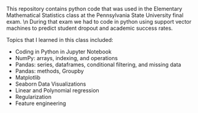 This repository contains python code that was used in the Elementary Mathematical Statistics class at the Pennsylvania State University final exam. \n
During that exam we had to code in python using support vector machines to predict student dropout and academic success rates.


Topics that I learned in this class included:
  - Coding in Python in Jupyter Notebook
  - NumPy: arrays, indexing, and operations
  - Pandas: series, dataframes, conditional filtering, and missing data
  - Pandas: methods, Groupby
  - Matplotlib
  - Seaborn Data Visualizations
  - Linear and Polynomial regression
  - Regularization
  - Feature engineering
    
